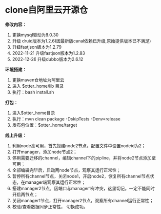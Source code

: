 <h1>clone自阿里云开源仓</h1>
<strong>修改内容：</strong>
<ol>
<li>更换mysql驱动为8.0.30</li>
<li>升级 druid版本为1.2.6(因最新版canal依赖已升级,原始提供版本已不满足)</li>
<li>升级fastjson版本为1.2.79</li>
<li>2022-11-21 升级fastjson版本为1.2.83</li>
<li>2022-12-26 升级dubbo版本为2.6.12</li>
</ol>
<strong>环境搭建：</strong>
<ol>
<li>更换maven仓地址为阿里云</li>
<li>进入 $otter_home/lib 目录</li>
<li>执行：bash install.sh</li>
</ol>
<strong>打包：</strong>
<ol>
<li>进入$otter_home目录</li>
<li>执行：mvn clean package -DskipTests -Denv=release</li>
<li>发布包位置：$otter_home/target</li>
</ol>
<strong>线上升级：</strong>
<ol>
<li>利用node高可用，首先搭建node2节点，配置文件中设置nodeid为2；</li>
<li>打开manager，添加node节点2；</li>
<li>停用需要迁移的channel，编辑channel下的pipline，并将node2节点添加至可用；</li>
<li>全部编辑完毕后，启动两node节点，观察其运行正常性；</li>
<li>暂停所有channel节点，关闭node1，开启node2，恢复所有channel节点状态，在manager端观察其运行正常性；</li>
<li>搭建manager2节点，因端口与manager1有冲突，这里切记，一定不能同时开启两节点；</li>
<li>关闭manager1节点，打开manager2节点，观察所有channel运行正常性；</li>
<li>校验/查看数据同步正常性， 切换成功。</li>
</ol>